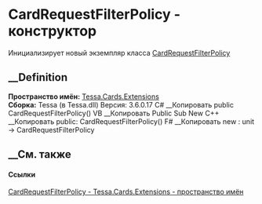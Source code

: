 # CardRequestFilterPolicy - конструктор
Инициализирует новый экземпляр класса
[CardRequestFilterPolicy](T_Tessa_Cards_Extensions_CardRequestFilterPolicy.htm)
##  __Definition
 **Пространство имён:** [Tessa.Cards.Extensions](N_Tessa_Cards_Extensions.htm)  
 **Сборка:** Tessa (в Tessa.dll) Версия: 3.6.0.17
C# __Копировать
     public CardRequestFilterPolicy()
VB __Копировать
     Public Sub New
C++ __Копировать
     public:
    CardRequestFilterPolicy()
F# __Копировать
     new : unit -> CardRequestFilterPolicy
##  __См. также
#### Ссылки
[CardRequestFilterPolicy -
](T_Tessa_Cards_Extensions_CardRequestFilterPolicy.htm)
[Tessa.Cards.Extensions - пространство имён](N_Tessa_Cards_Extensions.htm)
